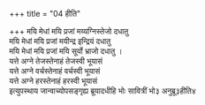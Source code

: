 +++
title = "04 हीति"

+++
मयि मेधां मयि प्रजां मय्यग्निस्तेजो दधातु  
मयि मेधां मयि प्रजां मयीन्द्र इन्द्रियं दधातु  
मयि मेधां मयि प्रजां मयि सूर्यो भ्राजो दधातु ।  
यत्ते अग्ने तेजस्तेनाहं तेजस्वी भूयासं  
यत्ते अग्ने वर्चस्तेनाहं वर्चस्वी भूयासं  
यत्ते अग्ने हरस्तेनाहं हरस्वी भूयासं  
इत्युपस्थाय जान्वाच्योपसङ्गृह्य
ब्रूयादधीहि भोः सावित्रीं भो३ अनुब्रू३हीति४